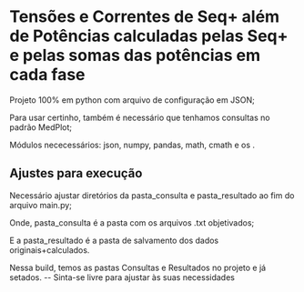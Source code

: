 # Tensões e Correntes de Seq+ além de Potências calculadas pelas Seq+ e pelas somas das potências em cada fase
Projeto 100% em python com arquivo de configuração em JSON;

Para usar certinho, também é necessário que tenhamos consultas no padrão MedPlot;

Módulos nececessários: json, numpy, pandas, math, cmath e os .

## Ajustes para execução
Necessário ajustar diretórios da pasta_consulta e pasta_resultado ao fim do arquivo main.py;

Onde, pasta_consulta é a pasta com os arquivos .txt objetivados;

E a pasta_resultado é a pasta de salvamento dos dados originais+calculados.


Nessa build, temos as pastas Consultas e Resultados no projeto e já setados. -- Sinta-se livre para ajustar às suas necessidades